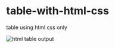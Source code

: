 # table-with-html-css
 table using html css only
 
![html table output](https://github.com/krupesh788/table-with-html-css/assets/71176180/579df3c9-c0eb-4cf1-8dd5-44a1de3dfba9)
